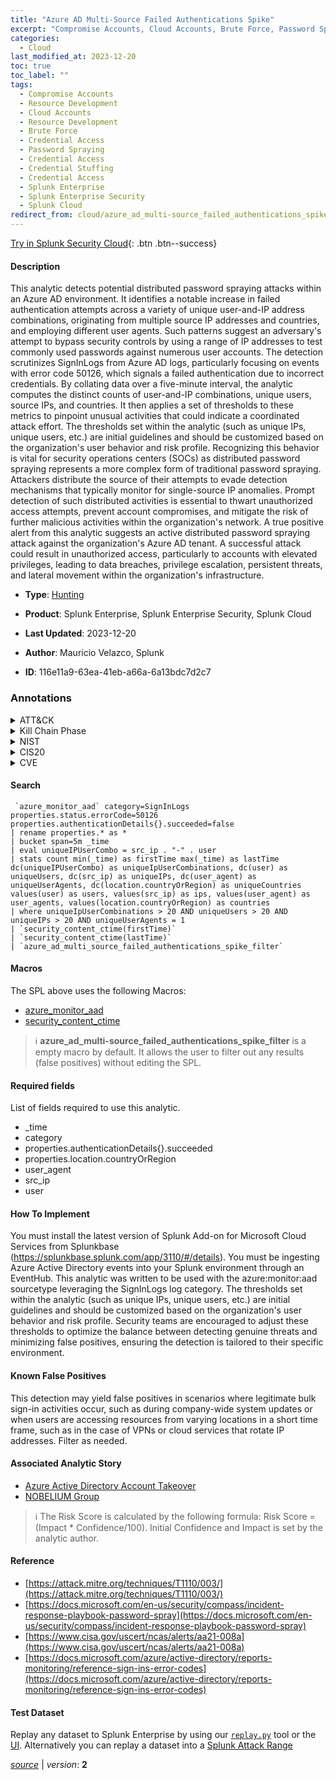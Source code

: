 ```yaml
---
title: "Azure AD Multi-Source Failed Authentications Spike"
excerpt: "Compromise Accounts, Cloud Accounts, Brute Force, Password Spraying, Credential Stuffing"
categories:
  - Cloud
last_modified_at: 2023-12-20
toc: true
toc_label: ""
tags:
  - Compromise Accounts
  - Resource Development
  - Cloud Accounts
  - Resource Development
  - Brute Force
  - Credential Access
  - Password Spraying
  - Credential Access
  - Credential Stuffing
  - Credential Access
  - Splunk Enterprise
  - Splunk Enterprise Security
  - Splunk Cloud
redirect_from: cloud/azure_ad_multi-source_failed_authentications_spike/
---
```




[Try in Splunk Security Cloud](https://www.splunk.com/en_us/cyber-security.html){: .btn .btn--success}

#### Description

This analytic detects potential distributed password spraying attacks within an Azure AD environment. It identifies a notable increase in failed authentication attempts across a variety of unique user-and-IP address combinations, originating from multiple source IP addresses and countries, and employing different user agents. Such patterns suggest an adversary&#39;s attempt to bypass security controls by using a range of IP addresses to test commonly used passwords against numerous user accounts. The detection scrutinizes SignInLogs from Azure AD logs, particularly focusing on events with error code 50126, which signals a failed authentication due to incorrect credentials. By collating data over a five-minute interval, the analytic computes the distinct counts of user-and-IP combinations, unique users, source IPs, and countries. It then applies a set of thresholds to these metrics to pinpoint unusual activities that could indicate a coordinated attack effort. The thresholds set within the analytic (such as unique IPs, unique users, etc.) are initial guidelines and should be customized based on the organization&#39;s user behavior and risk profile. Recognizing this behavior is vital for security operations centers (SOCs) as distributed password spraying represents a more complex form of traditional password spraying. Attackers distribute the source of their attempts to evade detection mechanisms that typically monitor for single-source IP anomalies. Prompt detection of such distributed activities is essential to thwart unauthorized access attempts, prevent account compromises, and mitigate the risk of further malicious activities within the organization&#39;s network. A true positive alert from this analytic suggests an active distributed password spraying attack against the organization&#39;s Azure AD tenant. A successful attack could result in unauthorized access, particularly to accounts with elevated privileges, leading to data breaches, privilege escalation, persistent threats, and lateral movement within the organization&#39;s infrastructure.

- **Type**: [Hunting](https://github.com/splunk/security_content/wiki/Detection-Analytic-Types)
- **Product**: Splunk Enterprise, Splunk Enterprise Security, Splunk Cloud

- **Last Updated**: 2023-12-20
- **Author**: Mauricio Velazco, Splunk
- **ID**: 116e11a9-63ea-41eb-a66a-6a13bdc7d2c7

### Annotations
<details>
  <summary>ATT&CK</summary>

<div markdown="1">

#### [ATT&CK](https://attack.mitre.org/)

| ID          | Technique   | Tactic         |
| ----------- | ----------- |--------------- |
| [T1586](https://attack.mitre.org/techniques/T1586/) | Compromise Accounts | Resource Development |

| [T1586.003](https://attack.mitre.org/techniques/T1586/003/) | Cloud Accounts | Resource Development |

| [T1110](https://attack.mitre.org/techniques/T1110/) | Brute Force | Credential Access |

| [T1110.003](https://attack.mitre.org/techniques/T1110/003/) | Password Spraying | Credential Access |

| [T1110.004](https://attack.mitre.org/techniques/T1110/004/) | Credential Stuffing | Credential Access |

</div>
</details>


<details>
  <summary>Kill Chain Phase</summary>

<div markdown="1">

* Weaponization
* Exploitation


</div>
</details>


<details>
  <summary>NIST</summary>

<div markdown="1">

* DE.AE



</div>
</details>

<details>
  <summary>CIS20</summary>

<div markdown="1">

* CIS 10



</div>
</details>

<details>
  <summary>CVE</summary>

<div markdown="1">


</div>
</details>


#### Search

```
 `azure_monitor_aad` category=SignInLogs properties.status.errorCode=50126 properties.authenticationDetails{}.succeeded=false 
| rename properties.* as * 
| bucket span=5m _time 
| eval uniqueIPUserCombo = src_ip . "-" . user 
| stats count min(_time) as firstTime max(_time) as lastTime dc(uniqueIPUserCombo) as uniqueIpUserCombinations, dc(user) as uniqueUsers, dc(src_ip) as uniqueIPs, dc(user_agent) as uniqueUserAgents, dc(location.countryOrRegion) as uniqueCountries values(user) as users, values(src_ip) as ips, values(user_agent) as user_agents, values(location.countryOrRegion) as countries 
| where uniqueIpUserCombinations > 20 AND uniqueUsers > 20 AND uniqueIPs > 20 AND uniqueUserAgents = 1 
| `security_content_ctime(firstTime)` 
| `security_content_ctime(lastTime)` 
| `azure_ad_multi_source_failed_authentications_spike_filter`
```

#### Macros
The SPL above uses the following Macros:
* [azure_monitor_aad](https://github.com/splunk/security_content/blob/develop/macros/azure_monitor_aad.yml)
* [security_content_ctime](https://github.com/splunk/security_content/blob/develop/macros/security_content_ctime.yml)

> :information_source:
> **azure_ad_multi-source_failed_authentications_spike_filter** is a empty macro by default. It allows the user to filter out any results (false positives) without editing the SPL.



#### Required fields
List of fields required to use this analytic.
* _time
* category
* properties.authenticationDetails{}.succeeded
* properties.location.countryOrRegion
* user_agent
* src_ip
* user



#### How To Implement
You must install the latest version of Splunk Add-on for Microsoft Cloud Services from Splunkbase (https://splunkbase.splunk.com/app/3110/#/details). You must be ingesting Azure Active Directory events into your Splunk environment through an EventHub. This analytic was written to be used with the azure:monitor:aad sourcetype leveraging the SignInLogs log category. The thresholds set within the analytic (such as unique IPs, unique users, etc.) are initial guidelines and should be customized based on the organization&#39;s user behavior and risk profile. Security teams are encouraged to adjust these thresholds to optimize the balance between detecting genuine threats and minimizing false positives, ensuring the detection is tailored to their specific environment.
#### Known False Positives
This detection may yield false positives in scenarios where legitimate bulk sign-in activities occur, such as during company-wide system updates or when users are accessing resources from varying locations in a short time frame, such as in the case of VPNs or cloud services that rotate IP addresses. Filter as needed.

#### Associated Analytic Story
* [Azure Active Directory Account Takeover](/stories/azure_active_directory_account_takeover)
* [NOBELIUM Group](/stories/nobelium_group)





> :information_source:
> The Risk Score is calculated by the following formula: Risk Score = (Impact * Confidence/100). Initial Confidence and Impact is set by the analytic author.


#### Reference

* [https://attack.mitre.org/techniques/T1110/003/](https://attack.mitre.org/techniques/T1110/003/)
* [https://docs.microsoft.com/en-us/security/compass/incident-response-playbook-password-spray](https://docs.microsoft.com/en-us/security/compass/incident-response-playbook-password-spray)
* [https://www.cisa.gov/uscert/ncas/alerts/aa21-008a](https://www.cisa.gov/uscert/ncas/alerts/aa21-008a)
* [https://docs.microsoft.com/azure/active-directory/reports-monitoring/reference-sign-ins-error-codes](https://docs.microsoft.com/azure/active-directory/reports-monitoring/reference-sign-ins-error-codes)



#### Test Dataset
Replay any dataset to Splunk Enterprise by using our [`replay.py`](https://github.com/splunk/attack_data#using-replaypy) tool or the [UI](https://github.com/splunk/attack_data#using-ui).
Alternatively you can replay a dataset into a [Splunk Attack Range](https://github.com/splunk/attack_range#replay-dumps-into-attack-range-splunk-server)




[*source*](https://github.com/splunk/security_content/tree/develop/detections/cloud/azure_ad_multi-source_failed_authentications_spike.yml) \| *version*: **2**